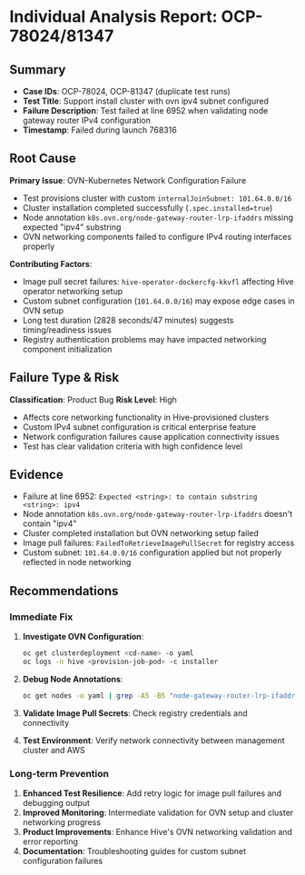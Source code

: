 # Individual Analysis Report: OCP-78024/81347

## Summary
- **Case IDs**: OCP-78024, OCP-81347 (duplicate test runs)
- **Test Title**: Support install cluster with ovn ipv4 subnet configured
- **Failure Description**: Test failed at line 6952 when validating node gateway router IPv4 configuration
- **Timestamp**: Failed during launch 768316

## Root Cause
**Primary Issue**: OVN-Kubernetes Network Configuration Failure
- Test provisions cluster with custom `internalJoinSubnet: 101.64.0.0/16`
- Cluster installation completed successfully (`.spec.installed=true`)
- Node annotation `k8s.ovn.org/node-gateway-router-lrp-ifaddrs` missing expected "ipv4" substring
- OVN networking components failed to configure IPv4 routing interfaces properly

**Contributing Factors**:
- Image pull secret failures: `hive-operator-dockercfg-kkvfl` affecting Hive operator networking setup
- Custom subnet configuration (`101.64.0.0/16`) may expose edge cases in OVN setup
- Long test duration (2828 seconds/47 minutes) suggests timing/readiness issues
- Registry authentication problems may have impacted networking component initialization

## Failure Type & Risk
**Classification**: Product Bug
**Risk Level**: High
- Affects core networking functionality in Hive-provisioned clusters
- Custom IPv4 subnet configuration is critical enterprise feature
- Network configuration failures cause application connectivity issues
- Test has clear validation criteria with high confidence level

## Evidence
- Failure at line 6952: `Expected <string>: to contain substring <string>: ipv4`
- Node annotation `k8s.ovn.org/node-gateway-router-lrp-ifaddrs` doesn't contain "ipv4"
- Cluster completed installation but OVN networking setup failed
- Image pull failures: `FailedToRetrieveImagePullSecret` for registry access
- Custom subnet: `101.64.0.0/16` configuration applied but not properly reflected in node networking

## Recommendations

### Immediate Fix
1. **Investigate OVN Configuration**:
   ```bash
   oc get clusterdeployment <cd-name> -o yaml
   oc logs -n hive <provision-job-pod> -c installer
   ```

2. **Debug Node Annotations**:
   ```bash
   oc get nodes -o yaml | grep -A5 -B5 "node-gateway-router-lrp-ifaddrs"
   ```

3. **Validate Image Pull Secrets**: Check registry credentials and connectivity

4. **Test Environment**: Verify network connectivity between management cluster and AWS

### Long-term Prevention
1. **Enhanced Test Resilience**: Add retry logic for image pull failures and debugging output
2. **Improved Monitoring**: Intermediate validation for OVN setup and cluster networking progress
3. **Product Improvements**: Enhance Hive's OVN networking validation and error reporting
4. **Documentation**: Troubleshooting guides for custom subnet configuration failures